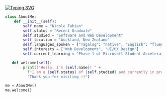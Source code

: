 
[![Typing SVG](https://readme-typing-svg.demolab.com?font=Fira+Code&size=15&pause=1000&color=F78CCF&random=false&width=435&lines=git+add+aboutme.py)](https://git.io/typing-svg)

```python
class AboutMe:
    def __init__(self):
        self.name = "Nicole Fabian"
        self.status = "Recent Graduate"
        self.studied = "Software and Web Development"
        self.location = "Auckland, New Zealand"
        self.languages_spoken = {"Tagalog": "native", "English": "fluent"}
        self.interests = ["Web Development", "UI/UX Design"]
        self.current_learning = "Phase 1 of Microsoft Student Accelerator"

   def welcome(self):
        print(f"Hello, I'm {self.name}! " +
          f"I am a {self.status} of {self.studied} and currently in progress doing {self.current_learning}. " +
          "Thank you for visiting :)")

me = AboutMe()
me.welcome()
```
